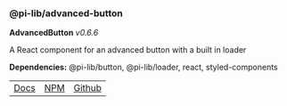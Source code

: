 ### @pi-lib/advanced-button

**AdvancedButton** _v0.6.6_

A React component for an advanced button with a built in loader

**Dependencies:** @pi-lib/button, @pi-lib/loader, react, styled-components

<table>
  <tbody>
    <tr>
      <td><a href="https://pi.lance-taylor.com/?path=/story/interactions-advancedbutton" target="_blank">Docs</a></td>
      <td><a href="https://www.npmjs.com/package/@pi-lib/advanced-button" target="_blank">NPM</a></td>
      <td><a href="https://github.com/lancerael/pi/tree/main/src/src/components/molecules/AdvancedButton" target="_blank">Github</a></td>
    </tr>
  </tbody>
</table>

